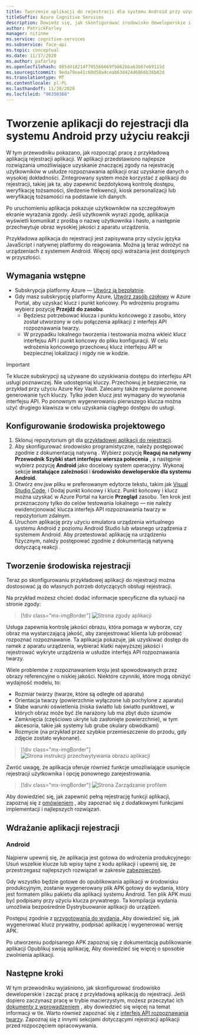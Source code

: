 ```yaml
---
title: Tworzenie aplikacji do rejestracji dla systemu Android przy użyciu reakcji
titleSuffix: Azure Cognitive Services
description: Dowiedz się, jak skonfigurować środowisko deweloperskie i wdrożyć aplikację do rejestracji w celu uzyskania zgody od klientów.
author: PatrickFarley
manager: nitinme
ms.service: cognitive-services
ms.subservice: face-api
ms.topic: conceptual
ms.date: 11/17/2020
ms.author: pafarley
ms.openlocfilehash: 085dd18214f795566669fb862bba63b67eb9115d
ms.sourcegitcommit: 9eda79ea41c60d58a4ceab63d424d6866b38b82d
ms.translationtype: MT
ms.contentlocale: pl-PL
ms.lasthandoff: 11/30/2020
ms.locfileid: "96350368"
---
```

# <a name="build-an-enrollment-app-for-android-with-react"></a>Tworzenie aplikacji do rejestracji dla systemu Android przy użyciu reakcji

W tym przewodniku pokazano, jak rozpocząć pracę z przykładową aplikacją rejestracji aplikacji. W aplikacji przedstawiono najlepsze rozwiązania umożliwiające uzyskanie znaczącej zgody na rejestrację użytkowników w usłudze rozpoznawania aplikacji oraz uzyskanie danych o wysokiej dokładności. Zintegrowany system może korzystać z aplikacji do rejestracji, takiej jak ta, aby zapewnić bezdotykową kontrolę dostępu, weryfikację tożsamości, śledzenie frekwencji, kiosk personalizacji lub weryfikację tożsamości na podstawie ich danych.

Po uruchomieniu aplikacja pokazuje użytkowników na szczegółowym ekranie wyrażania zgody. Jeśli użytkownik wyrazi zgodę, aplikacja wyświetli komunikat z prośbą o nazwę użytkownika i hasło, a następnie przechwytuje obraz wysokiej jakości z aparatu urządzenia.

Przykładowa aplikacja do rejestracji jest zapisywana przy użyciu języka JavaScript i natywnej platformy do reagowania. Można ją teraz wdrożyć na urządzeniach z systemem Android. Więcej opcji wdrażania jest dostępnych w przyszłości.

## <a name="prerequisites"></a>Wymagania wstępne 

* Subskrypcja platformy Azure — [Utwórz ją bezpłatnie](https://azure.microsoft.com/free/cognitive-services/).  
* Gdy masz subskrypcję platformy Azure, [Utwórz zasób czołowy](https://portal.azure.com/#create/Microsoft.CognitiveServicesFace) w Azure Portal, aby uzyskać klucz i punkt końcowy. Po wdrożeniu programu wybierz pozycję **Przejdź do zasobu**.  
  * Będziesz potrzebować klucza i punktu końcowego z zasobu, który został utworzony w celu połączenia aplikacji z interfejs API rozpoznawania twarzy.  
  * W przypadku lokalnego tworzenia i testowania można wkleić klucz interfejsu API i punkt końcowy do pliku konfiguracji. W celu wdrożenia końcowego przechowuj klucz interfejsu API w bezpiecznej lokalizacji i nigdy nie w kodzie.  

> [!IMPORTANT]
> Te klucze subskrypcji są używane do uzyskiwania dostępu do interfejsu API usługi poznawczej. Nie udostępniaj kluczy. Przechowuj je bezpiecznie, na przykład przy użyciu Azure Key Vault. Zalecamy także regularne ponowne generowanie tych kluczy. Tylko jeden klucz jest wymagany do wywołania interfejsu API. Po ponownym wygenerowaniu pierwszego klucza można użyć drugiego klawisza w celu uzyskania ciągłego dostępu do usługi.

## <a name="set-up-the-development-environment"></a>Konfigurowanie środowiska projektowego

1. Sklonuj repozytorium git dla [przykładowej aplikacji do rejestracji](https://github.com/azure-samples/cognitive-services-FaceAPIEnrollmentSample).
1. Aby skonfigurować środowisko programistyczne, należy postępować zgodnie z dokumentacją natywną <a href="https://reactnative.dev/docs/environment-setup"  title=" "  target="_blank"> <span class="docon docon-navigate-external x-hidden-focus"></span> </a> . Wybierz pozycję **Reaguj na natywny Przewodnik Szybki start interfejsu wiersza polecenia** , a następnie wybierz pozycję **Android** jako docelowy system operacyjny. Wykonaj sekcje **instalujące zależności** i **środowisko deweloperskie dla systemu Android**.
1. Otwórz env.jsw pliku w preferowanym edytorze tekstu, takim jak [Visual Studio Code](https://code.visualstudio.com/), i Dodaj punkt końcowy i klucz. Punkt końcowy i klucz można uzyskać w Azure Portal na karcie **Przegląd** zasobu. Ten krok jest przeznaczony tylko do celów testowania lokalnego &mdash; nie należy ewidencjonować klucza interfejs API rozpoznawania twarzy w repozytorium zdalnym.
1. Uruchom aplikację przy użyciu emulatora urządzenia wirtualnego systemu Android z poziomu Android Studio lub własnego urządzenia z systemem Android. Aby przetestować aplikację na urządzeniu fizycznym, należy postępować zgodnie z dokumentacją natywną dotyczącą reakcji <a href="https://reactnative.dev/docs/running-on-device"  title=" "  target="_blank"> <span class="docon docon-navigate-external x-hidden-focus"></span> </a> .  


## <a name="create-an-enrollment-experience"></a>Tworzenie środowiska rejestracji  

Teraz po skonfigurowaniu przykładowej aplikacji do rejestracji można dostosować ją do własnych potrzeb dotyczących obsługi rejestracji.

Na przykład możesz chcieć dodać informacje specyficzne dla sytuacji na stronie zgody:

> [!div class="mx-imgBorder"]
> ![Strona zgody aplikacji](./media/enrollment-app/1-consent-1.jpg)

Usługa zapewnia kontrolę jakości obrazu, która pomaga w wyborze, czy obraz ma wystarczającą jakość, aby zarejestrować klienta lub próbować rozpoznać rozpoznawanie. Ta aplikacja pokazuje, jak uzyskiwać dostęp do ramek z aparatu urządzenia, wybierać klatki najwyższej jakości i rejestrować wykryte urządzenia w usłudze interfejs API rozpoznawania twarzy. 

Wiele problemów z rozpoznawaniem kroju jest spowodowanych przez obrazy referencyjne o niskiej jakości. Niektóre czynniki, które mogą obniżyć wydajność modelu, to:
* Rozmiar twarzy (twarze, które są odległe od aparatu)
* Orientacja twarzy (powierzchnie wyłączone lub pochylone z aparatu)
* Słabe warunki oświetlenia (niska światło lub światło punktowe), w których obraz może być źle narażony lub ma zbyt dużo szumów
* Zamknięcia (częściowo ukryte lub zasłonięte powierzchnie), w tym akcesoria, takie jak systemy lub grube okulary obwódkami)
* Rozmycie (na przykład przez szybkie przemieszczenie do przodu, gdy zdjęcie zostało wykonane). 

> [!div class="mx-imgBorder"]
> ![Strona instrukcji przechwytywania obrazu aplikacji](./media/enrollment-app/4-instruction.jpg)

Zwróć uwagę, że aplikacja oferuje również funkcje umożliwiające usunięcie rejestracji użytkownika i opcję ponownego zarejestrowania.

> [!div class="mx-imgBorder"]
> ![Strona Zarządzanie profilem](./media/enrollment-app/10-manage-2.jpg)

Aby dowiedzieć się, jak zapewnić pełną rejestrację funkcji aplikacji, zapoznaj się z [omówieniem](enrollment-overview.md) , aby zapoznać się z dodatkowymi funkcjami implementacji i najlepszych rozwiązań.

## <a name="deploy-the-enrollment-app"></a>Wdrażanie aplikacji rejestracji

### <a name="android"></a>Android

Najpierw upewnij się, że aplikacja jest gotowa do wdrożenia produkcyjnego: Usuń wszelkie klucze lub wpisy tajne z kodu aplikacji i upewnij się, że przestrzegasz najlepszych rozwiązań w zakresie [zabezpieczeń](../cognitive-services-security.md?tabs=command-line%2ccsharp).

Gdy wszystko będzie gotowe do opublikowania aplikacji w środowisku produkcyjnym, zostanie wygenerowany plik APK gotowy do wydania, który jest formatem pliku pakietu dla aplikacji systemu Android. Ten plik APK musi być podpisany przy użyciu klucza prywatnego. Ta kompilacja wydania umożliwia bezpośrednie Dystrybuowanie aplikacji do urządzeń. 

Postępuj zgodnie z <a href="https://developer.android.com/studio/publish/preparing#publishing-build"  title=" dokumentacją przygotowania do wydania "  target="_blank"> przygotowania do wydania, <span class="docon docon-navigate-external x-hidden-focus"></span> </a> Aby dowiedzieć się, jak wygenerować klucz prywatny, podpisać aplikację i wygenerować wersję APK.  

Po utworzeniu podpisanego APK zapoznaj się z dokumentacją publikowanie aplikacji Opublikuj swoją aplikację, <a href="https://developer.android.com/studio/publish"  title=" "  target="_blank"> <span class="docon docon-navigate-external x-hidden-focus"></span> </a> Aby dowiedzieć się więcej o sposobie zwolnienia aplikacji.

## <a name="next-steps"></a>Następne kroki  

W tym przewodniku wyjaśniono, jak skonfigurować środowisko deweloperskie i zacząć pracę z przykładową aplikacją do rejestracji. Jeśli dopiero zaczynasz pracę w trybie macierzystym, możesz przeczytać ich [dokumenty z wprowadzeniem](https://reactnative.dev/docs/getting-started) , aby dowiedzieć się więcej na temat informacji w tle. Warto również zapoznać się z [interfejs API rozpoznawania twarzy](Overview.md). Zapoznaj się z innymi sekcjami dotyczącymi rejestracji aplikacji przed rozpoczęciem opracowywania.